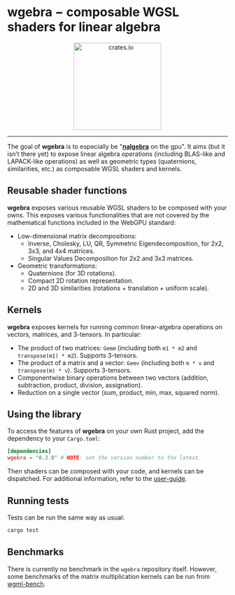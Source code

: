 # wgebra − composable WGSL shaders for linear algebra

<p align="center">
  <img src="https://wgmath.rs/img/logo_wgebra.svg" alt="crates.io" height="200px">
</p>

----

The goal of **wgebra** is to especially be "[**nalgebra**](https://nalgebra.rs) on the gpu". It aims (but it isn’t there
yet) to expose linear algebra operations (including BLAS-like and LAPACK-like operations) as well as geometric types
(quaternions, similarities, etc.) as composable WGSL shaders and kernels.

## Reusable shader functions

**wgebra** exposes various reusable WGSL shaders to be composed with your owns. This exposes various functionalities
that are not covered by the mathematical functions included in the WebGPU standard:

- Low-dimensional matrix decompositions:
    - Inverse, Cholesky, LU, QR, Symmetric Eigendecomposition, for 2x2, 3x3, and 4x4 matrices.
    - Singular Values Decomposition for 2x2 and 3x3 matrices.
- Geometric transformations:
    - Quaternions (for 3D rotations).
    - Compact 2D rotation representation.
    - 2D and 3D similarities (rotations + translation + uniform scale).

## Kernels

**wgebra** exposes kernels for running common linear-algebra operations on vectors, matrices, and 3-tensors. In
particular:

- The product of two matrices: `Gemm` (including both `m1 * m2` and `transpose(m1) * m2`). Supports 3-tensors.
- The product of a matrix and a vector: `Gemv` (including both `m * v` and `transpose(m) * v`). Supports 3-tensors.
- Componentwise binary operations between two vectors (addition, subtraction, product, division, assignation).
- Reduction on a single vector (sum, product, min, max, squared norm).

## Using the library

To access the features of **wgebra** on your own Rust project, add the dependency to your `Cargo.toml`:

```toml
[dependencies]
wgebra = "0.2.0" # NOTE: set the version number to the latest.
```

Then shaders can be composed with your code, and kernels can be dispatched. For additional information, refer to
the [user-guide](https://wgmath.rs/docs/).

## Running tests

Tests can be run the same way as usual:

```sh
cargo test
```

## Benchmarks

There is currently no benchmark in the `wgebra` repository itself. However, some benchmarks of the matrix multiplication
kernels can be run from [wgml-bench](https://github.com/dimforge/wgml/tree/main/crates/wgml-bench).